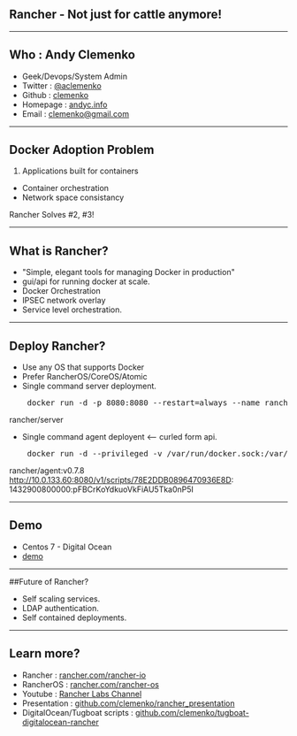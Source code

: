 ## Rancher - Not just for cattle anymore!

---

## Who : Andy Clemenko
 - Geek/Devops/System Admin
 - Twitter : <a href="http://twitter.com/aclemenko" target=new>@aclemenko</a>
 - Github : <a href="https://github.com/clemenko" target=new>clemenko</a>
 - Homepage : <a href="http://andyc.info" target=new>andyc.info</a>
 - Email : <a href="mailto:clemenko@gmail.com" target=new>clemenko@gmail.com</a>

---

## Docker Adoption Problem
 1. Applications built for containers
 - Container orchestration
 - Network space consistancy

  Rancher Solves #2, #3!

---

## What is Rancher?
 - "Simple, elegant tools for managing Docker in production"
 - gui/api for running docker at scale.
 - Docker Orchestration
 - IPSEC network overlay
 - Service level orchestration.

---

## Deploy Rancher?
 - Use any OS that supports Docker
 - Prefer RancherOS/CoreOS/Atomic
 - Single command server deployment.
   <pre> docker run -d -p 8080:8080 --restart=always --name rancher-server 
rancher/server </pre>
 - Single command agent deployent <-- curled form api.
   <pre> docker run -d --privileged -v /var/run/docker.sock:/var/run/docker.sock
 rancher/agent:v0.7.8 http://10.0.133.60:8080/v1/scripts/78E2DDB0896470936E8D:
1432900800000:pFBCrKoYdkuoVkFiAU5Tka0nP5I </pre>

---

## Demo
 - Centos 7 - Digital Ocean
 - <a href="http://192.241.251.89:8080/static/infrastructure/hosts" target=new>demo</a>
---

##Future of Rancher?
 - Self scaling services.
 - LDAP authentication.
 - Self contained deployments.

---

## Learn more?
 - Rancher : <a href="http://rancher.com/rancher-io/" target=new>rancher.com/rancher-io</a>
 - RancherOS : <a href="http://rancher.com/rancher-os/" target=new>rancher.com/rancher-os</a>
 - Youtube : <a href="https://www.youtube.com/channel/UCh5Xtp82q8wjijP8npkVTBA" target=new>Rancher Labs Channel</a>
 - Presentation : <a href="https://github.com/clemenko/rancher_presentation" target=new>github.com/clemenko/rancher_presentation</a>
 - DigitalOcean/Tugboat scripts : <a href="https://github.com/clemenko/tugboat-digitalocean-rancher" target=new>github.com/clemenko/tugboat-digitalocean-rancher</a>
